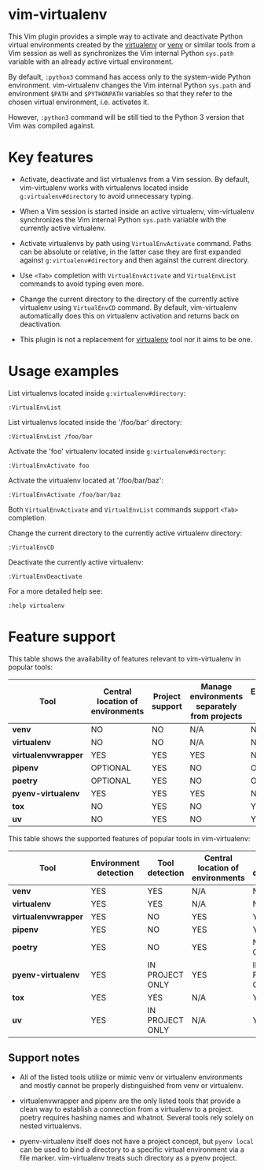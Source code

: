 vim-virtualenv
==============

This Vim plugin provides a simple way to activate and deactivate Python virtual
environments created by the [virtualenv](https://github.com/pypa/virtualenv) or
[venv](https://docs.python.org/3/library/venv.html) or similar tools from a Vim
session as well as synchronizes the Vim internal Python `sys.path` variable
with an already active virtual environment.

By default, `:python3` command has access only to the system-wide Python
environment. vim-virtualenv changes the Vim internal Python `sys.path` and
environment `$PATH` and `$PYTHONPATH` variables so that they refer to the
chosen virtual environment, i.e. activates it.

However, `:python3` command will be still tied to the Python 3 version that Vim
was compiled against.

Key features
============

* Activate, deactivate and list virtualenvs from a Vim session.
  By default, vim-virtualenv works with virtualenvs located inside
  `g:virtualenv#directory` to avoid unnecessary typing.

* When a Vim session is started inside an active virtualenv, vim-virtualenv
  synchronizes the Vim internal Python `sys.path` variable with the currently
  active virtualenv.

* Activate virtualenvs by path using `VirtualEnvActivate` command.
  Paths can be absolute or relative, in the latter case they are first expanded
  against `g:virtualenv#directory` and then against the current directory.

* Use `<Tab>` completion with `VirtualEnvActivate` and `VirtualEnvList`
  commands to avoid typing even more.

* Change the current directory to the directory of the currently active
  virtualenv using `VirtualEnvCD` command. By default, vim-virtualenv
  automatically does this on virtualenv activation and returns back on
  deactivation.

* This plugin is not a replacement for
  [virtualenv](https://github.com/pypa/virtualenv) tool nor it aims to be one.

Usage examples
==============

List virtualenvs located inside `g:virtualenv#directory`:

    :VirtualEnvList

List virtualenvs located inside the '/foo/bar' directory:

    :VirtualEnvList /foo/bar

Activate the 'foo' virtualenv located inside `g:virtualenv#directory`:

    :VirtualEnvActivate foo

Activate the virtualenv located at '/foo/bar/baz':

    :VirtualEnvActivate /foo/bar/baz

Both `VirtualEnvActivate` and `VirtualEnvList` commands support `<Tab>`
completion.

Change the current directory to the currently active virtualenv directory:

    :VirtualEnvCD

Deactivate the currently active virtualenv:

    :VirtualEnvDeactivate

For a more detailed help see:

    :help virtualenv

Feature support
===============

This table shows the availability of features relevant to vim-virtualenv in
popular tools:

| **Tool**              | **Central location of environments** | **Project support** | **Manage environments separately from projects** | **Environments nested in projects** |
|-----------------------|--------------------------------------|---------------------|--------------------------------------------------|-------------------------------------|
| **venv**              | NO                                   | NO                  | N/A                                              | N/A                                 |
| **virtualenv**        | NO                                   | NO                  | N/A                                              | N/A                                 |
| **virtualenvwrapper** | YES                                  | YES                 | YES                                              | NO                                  |
| **pipenv**            | OPTIONAL                             | YES                 | NO                                               | OPTIONAL                            |
| **poetry**            | OPTIONAL                             | YES                 | NO                                               | OPTIONAL                            |
| **pyenv-virtualenv**  | YES                                  | YES                 | YES                                              | NO                                  |
| **tox**               | NO                                   | YES                 | NO                                               | YES                                 |
| **uv**                | NO                                   | YES                 | NO                                               | YES                                 |

This table shows the supported features of popular tools in vim-virtualenv:

| **Tool**              | **Environment detection** | **Tool detection** | **Central location of environments** | **Project detection** |
|-----------------------|---------------------------|--------------------|--------------------------------------|-----------------------|
| **venv**              | YES                       | YES                | N/A                                  | N/A                   |
| **virtualenv**        | YES                       | YES                | N/A                                  | N/A                   |
| **virtualenvwrapper** | YES                       | NO                 | YES                                  | YES                   |
| **pipenv**            | YES                       | NO                 | YES                                  | YES                   |
| **poetry**            | YES                       | NO                 | YES                                  | NESTED ONLY           |
| **pyenv-virtualenv**  | YES                       | IN PROJECT ONLY    | YES                                  | IN PROJECT ONLY       |
| **tox**               | YES                       | YES                | N/A                                  | YES                   |
| **uv**                | YES                       | IN PROJECT ONLY    | N/A                                  | YES                   |

Support notes
-------------

- All of the listed tools utilize or mimic venv or virtualenv environments and
  mostly cannot be properly distinguished from venv or virtualenv.

- virtualenvwrapper and pipenv are the only listed tools that provide a clean
  way to establish a connection from a virtualenv to a project. poetry requires
  hashing names and whatnot. Several tools rely solely on nested virtualenvs.

- pyenv-virtualenv itself does not have a project concept, but `pyenv local`
  can be used to bind a directory to a specific virtual environment via a file
  marker. vim-virtualenv treats such directory as a pyenv project.
